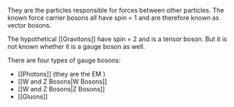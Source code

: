 They are the particles responsible for forces between other particles. The known force carrier bosons all have spin = 1 and are therefore known as vector bosons.

The hypothetical [[Gravitons]] have spin = 2 and is a tensor boson. But it is not known whether it is a gauge boson as well.

There are four types of gauge bosons:
- [[Photons]] (they are the EM )
- [[W and Z Bosons|W Bosons]]
- [[W and Z Bosons|Z Bosons]]
- [[Gluons]]